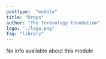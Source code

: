 ```yaml
---
posttype:  "module"  
title: "Drops"
author: "The Terasology Foundation"
logo: "./logo.png"
Tag: "library"
---
```

No info available about this module
